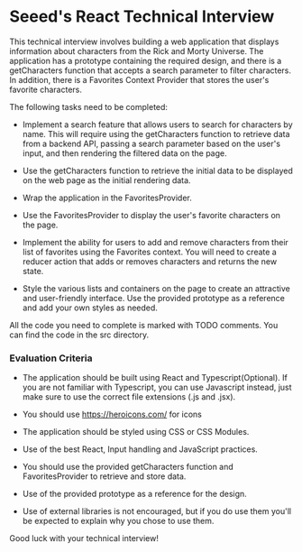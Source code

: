 # Seeed's React Technical Interview

This technical interview involves building a web application that displays information about characters from the Rick and Morty Universe. The application has a prototype containing the required design, and there is a getCharacters function that accepts a search parameter to filter characters. In addition, there is a Favorites Context Provider that stores the user's favorite characters.

The following tasks need to be completed:

- Implement a search feature that allows users to search for characters by name. This will require using the getCharacters function to retrieve data from a backend API, passing a search parameter based on the user's input, and then rendering the filtered data on the page.

- Use the getCharacters function to retrieve the initial data to be displayed on the web page as the initial rendering data.

- Wrap the application in the FavoritesProvider.

- Use the FavoritesProvider to display the user's favorite characters on the page.

- Implement the ability for users to add and remove characters from their list of favorites using the Favorites context. You will need to create a reducer action that adds or removes characters and returns the new state.

- Style the various lists and containers on the page to create an attractive and user-friendly interface. Use the provided prototype as a reference and add your own styles as needed.

All the code you need to complete is marked with TODO comments. You can find the code in the src directory.

### Evaluation Criteria

- The application should be built using React and Typescript(Optional). If you are not familiar with Typescript, you can use Javascript instead, just make sure to use the correct file extensions (.js and .jsx).

- You should use https://heroicons.com/ for icons

- The application should be styled using CSS or CSS Modules.

- Use of the best React, Input handling and JavaScript practices.

- You should use the provided getCharacters function and FavoritesProvider to retrieve and store data.

- Use of the provided prototype as a reference for the design.

- Use of external libraries is not encouraged, but if you do use them you'll be expected to explain why you chose to use them.

Good luck with your technical interview!
